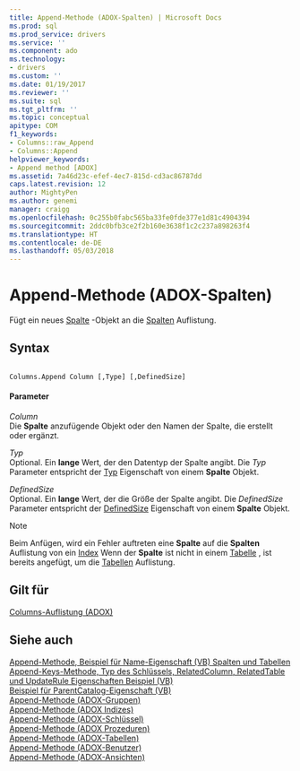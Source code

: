 ```yaml
---
title: Append-Methode (ADOX-Spalten) | Microsoft Docs
ms.prod: sql
ms.prod_service: drivers
ms.service: ''
ms.component: ado
ms.technology:
- drivers
ms.custom: ''
ms.date: 01/19/2017
ms.reviewer: ''
ms.suite: sql
ms.tgt_pltfrm: ''
ms.topic: conceptual
apitype: COM
f1_keywords:
- Columns::raw_Append
- Columns::Append
helpviewer_keywords:
- Append method [ADOX]
ms.assetid: 7a46d23c-efef-4ec7-815d-cd3ac86787dd
caps.latest.revision: 12
author: MightyPen
ms.author: genemi
manager: craigg
ms.openlocfilehash: 0c255b0fabc565ba33fe0fde377e1d81c4904394
ms.sourcegitcommit: 2ddc0bfb3ce2f2b160e3638f1c2c237a898263f4
ms.translationtype: HT
ms.contentlocale: de-DE
ms.lasthandoff: 05/03/2018
---
```

# <a name="append-method-adox-columns"></a>Append-Methode (ADOX-Spalten)
Fügt ein neues [Spalte](../../../ado/reference/adox-api/column-object-adox.md) -Objekt an die [Spalten](../../../ado/reference/adox-api/columns-collection-adox.md) Auflistung.  
  
## <a name="syntax"></a>Syntax  
  
```  
  
Columns.Append Column [,Type] [,DefinedSize]  
```  
  
#### <a name="parameters"></a>Parameter  
 *Column*  
 Die **Spalte** anzufügende Objekt oder den Namen der Spalte, die erstellt oder ergänzt.  
  
 *Typ*  
 Optional. Ein **lange** Wert, der den Datentyp der Spalte angibt. Die *Typ* Parameter entspricht der [Typ](../../../ado/reference/adox-api/type-property-column-adox.md) Eigenschaft von einem **Spalte** Objekt.  
  
 *DefinedSize*  
 Optional. Ein **lange** Wert, der die Größe der Spalte angibt. Die *DefinedSize* Parameter entspricht der [DefinedSize](../../../ado/reference/adox-api/definedsize-property-adox.md) Eigenschaft von einem **Spalte** Objekt.  
  
> [!NOTE]
>  Beim Anfügen, wird ein Fehler auftreten eine **Spalte** auf die **Spalten** Auflistung von ein [Index](../../../ado/reference/adox-api/index-object-adox.md) Wenn der **Spalte** ist nicht in einem [Tabelle](../../../ado/reference/adox-api/table-object-adox.md) , ist bereits angefügt, um die [Tabellen](../../../ado/reference/adox-api/tables-collection-adox.md) Auflistung.  
  
## <a name="applies-to"></a>Gilt für  
 [Columns-Auflistung (ADOX)](../../../ado/reference/adox-api/columns-collection-adox.md)  
  
## <a name="see-also"></a>Siehe auch  
 [Append-Methode, Beispiel für Name-Eigenschaft (VB) Spalten und Tabellen](../../../ado/reference/adox-api/columns-and-tables-append-methods-name-property-example-vb.md)   
 [Append-Keys-Methode, Typ des Schlüssels, RelatedColumn, RelatedTable und UpdateRule Eigenschaften Beispiel (VB)](../../../ado/reference/adox-api/keys-append-method-key-type-relatedcolumn-relatedtable-example-vb.md)   
 [Beispiel für ParentCatalog-Eigenschaft (VB)](../../../ado/reference/adox-api/parentcatalog-property-example-vb.md)   
 [Append-Methode (ADOX-Gruppen)](../../../ado/reference/adox-api/append-method-adox-groups.md)   
 [Append-Methode (ADOX Indizes)](../../../ado/reference/adox-api/append-method-adox-indexes.md)   
 [Append-Methode (ADOX-Schlüssel)](../../../ado/reference/adox-api/append-method-adox-keys.md)   
 [Append-Methode (ADOX Prozeduren)](../../../ado/reference/adox-api/append-method-adox-procedures.md)   
 [Append-Methode (ADOX-Tabellen)](../../../ado/reference/adox-api/append-method-adox-tables.md)   
 [Append-Methode (ADOX-Benutzer)](../../../ado/reference/adox-api/append-method-adox-users.md)   
 [Append-Methode (ADOX-Ansichten)](../../../ado/reference/adox-api/append-method-adox-views.md)
